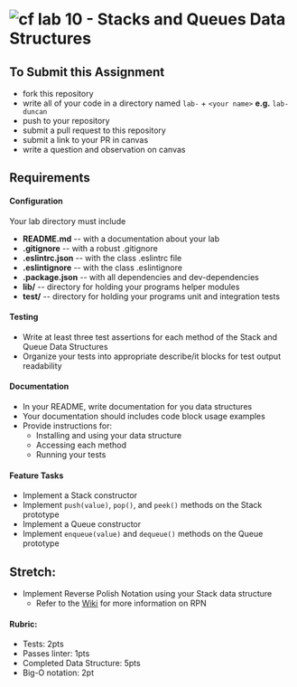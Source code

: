 ![cf](http://i.imgur.com/7v5ASc8.png) lab 10 - Stacks and Queues Data Structures
====

## To Submit this Assignment
  * fork this repository
  * write all of your code in a directory named `lab-` + `<your name>` **e.g.** `lab-duncan`
  * push to your repository
  * submit a pull request to this repository
  * submit a link to your PR in canvas
  * write a question and observation on canvas

## Requirements
#### Configuration
<!-- list of files, configurations, tools, etc that are required -->
  Your lab directory must include
  * **README.md** -- with a documentation about your lab
  * **.gitignore** -- with a robust .gitignore
  * **.eslintrc.json** -- with the class .eslintrc file
  * **.eslintignore** -- with the class .eslintignore
  * **.package.json** -- with all dependencies and dev-dependencies
  * **lib/** -- directory for holding your programs helper modules
  * **test/** -- directory for holding your programs unit and integration tests

#### Testing
  * Write at least three test assertions for each method of the Stack and Queue Data Structures
  * Organize your tests into appropriate describe/it blocks for test output readability

#### Documentation
  * In your README, write documentation for you data structures
  * Your documentation should includes code block usage examples
  * Provide instructions for:
    * Installing and using your data structure
    * Accessing each method
    * Running your tests

#### Feature Tasks
  * Implement a Stack constructor
  * Implement `push(value)`, `pop()`, and `peek()` methods on the Stack prototype
  * Implement a Queue constructor
  * Implement `enqueue(value)` and `dequeue()` methods on the Queue prototype

## Stretch:
  * Implement Reverse Polish Notation using your Stack data structure
    * Refer to the [Wiki](https://en.wikipedia.org/wiki/Reverse_Polish_notation) for more information on RPN

#### Rubric:
  * Tests: 2pts
  * Passes linter: 1pts
  * Completed Data Structure: 5pts
  * Big-O notation: 2pt
